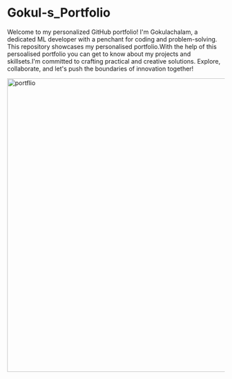 # Gokul-s_Portfolio



Welcome to my personalized GitHub portfolio! I'm Gokulachalam, a dedicated ML developer with a penchant for coding and problem-solving. This repository showcases my personalised portfolio.With the help of this persoalised portfolio you can get to know about my projects and skillsets.I'm committed to crafting practical and creative solutions. Explore, collaborate, and let's push the boundaries of innovation together!


<img width="679" alt="portflio" src="https://github.com/Gokulachalam/Gokul-s_Portfolio/assets/89055461/841109fc-45dd-4f95-b34e-22ae86d5ac6f">
